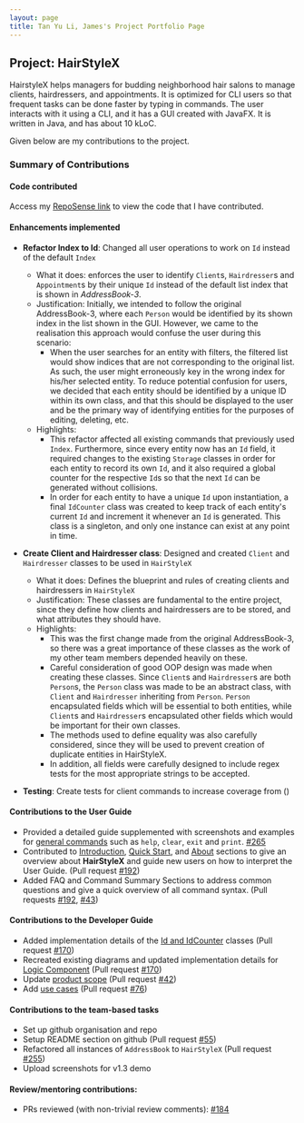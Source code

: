 ```yaml
---
layout: page
title: Tan Yu Li, James's Project Portfolio Page
---
```


## Project: HairStyleX

HairstyleX helps managers for budding neighborhood hair salons to manage clients, hairdressers, and appointments. It is optimized for CLI users so that frequent tasks can be done faster by typing in commands. The user interacts with it using a CLI, and it has a GUI created with JavaFX. It is written in Java, and has about 10 kLoC.

Given below are my contributions to the project.

### Summary of Contributions

#### Code contributed

Access my [RepoSense link](https://nus-cs2103-ay2021s1.github.io/tp-dashboard/#breakdown=true&search=iamjamestan&sort=groupTitle&sortWithin=title&since=2020-08-14&timeframe=commit&mergegroup=&groupSelect=groupByRepos&checkedFileTypes=docs~functional-code~test-code~other) to view the code that I have contributed.

#### Enhancements implemented

* **Refactor Index to Id**: Changed all user operations to work on `Id` instead of the default `Index`
    * What it does: enforces the user to identify `Client`s, `Hairdresser`s and `Appointment`s by their unique `Id` instead of the default list index that is shown in *AddressBook-3*.
    * Justification: Initially, we intended to follow the original AddressBook-3, where each `Person` would be identified by its shown index in the list shown in the GUI. However, we came to the realisation this approach would confuse the user during this scenario:
        * When the user searches for an entity with filters, the filtered list would show indices that are not corresponding to the original list. As such, the user might erroneously key in the wrong index for his/her selected entity. To reduce potential confusion for users, we decided that each entity should be identified by a unique ID within its own class, and that this should be displayed to the user and be the primary way of identifying entities for the purposes of editing, deleting, etc.
    * Highlights: 
        * This refactor affected all existing commands that previously used `Index`. Furthermore, since every entity now has an `Id` field, it required changes to the existing `Storage` classes in order for each entity to record its own `Id`, and it also required a global counter for the respective `Id`s so that the next `Id` can be generated without collisions.
        * In order for each entity to have a unique `Id` upon instantiation, a final `IdCounter` class was created to keep track of each entity's current `Id` and increment it whenever an `Id` is generated. This class is a singleton, and only one instance can exist at any point in time.
        
* **Create Client and Hairdresser class**: Designed and created `Client` and `Hairdresser` classes to be used in `HairStyleX`
    * What it does: Defines the blueprint and rules of creating clients and hairdressers in `HairStyleX`
    * Justification: These classes are fundamental to the entire project, since they define how clients and hairdressers are to be stored, and what attributes they should have.
    * Highlights:
        * This was the first change made from the original AddressBook-3, so there was a great importance of these classes as the work of my other team members depended heavily on these.
        * Careful consideration of good OOP design was made when creating these classes. Since `Client`s and `Hairdresser`s are both `Person`s, the `Person` class was made to be an abstract class, with `Client` and `Hairdresser` inheriting from `Person`. `Person` encapsulated fields which will be essential to both entities, while `Client`s and `Hairdresser`s encapsulated other fields which would be important for their own classes.
        * The methods used to define equality was also carefully considered, since they will be used to prevent creation of duplicate entities in HairStyleX.
        * In addition, all fields were carefully designed to include regex tests for the most appropriate strings to be accepted.
        
* **Testing**: Create tests for client commands to increase coverage from ()

#### Contributions to the User Guide

* Provided a detailed guide supplemented with screenshots and examples for [general commands](https://ay2021s1-cs2103t-t15-1.github.io/tp/UserGuide.html#41-general-commands) such as `help`, `clear`, `exit` and `print`. [\#265](https://github.com/AY2021S1-CS2103T-T15-1/tp/pull/265)
* Contributed to [Introduction](https://ay2021s1-cs2103t-t15-1.github.io/tp/UserGuide.html#1-introduction), [Quick Start](https://ay2021s1-cs2103t-t15-1.github.io/tp/UserGuide.html#2-quick-start), and [About](https://ay2021s1-cs2103t-t15-1.github.io/tp/UserGuide.html#3-about) sections to give an overview about **HairStyleX** and guide new users on how to interpret the User Guide. (Pull request [\#192](https://github.com/AY2021S1-CS2103T-T15-1/tp/pull/192))
* Added FAQ and Command Summary Sections to address common questions and give a quick overview of all command syntax. (Pull requests [\#192](https://github.com/AY2021S1-CS2103T-T15-1/tp/pull/192), [\#43](https://github.com/AY2021S1-CS2103T-T15-1/tp/pull/43))

#### Contributions to the Developer Guide

* Added implementation details of the [Id and IdCounter](https://ay2021s1-cs2103t-t15-1.github.io/tp/DeveloperGuide.html#id-and-id-counter) classes (Pull request [\#170](https://github.com/AY2021S1-CS2103T-T15-1/tp/pull/170))
* Recreated existing diagrams and updated implementation details for [Logic Component](https://ay2021s1-cs2103t-t15-1.github.io/tp/DeveloperGuide.html#logic-component) (Pull request [\#170](https://github.com/AY2021S1-CS2103T-T15-1/tp/pull/170))
* Update [product scope](https://ay2021s1-cs2103t-t15-1.github.io/tp/DeveloperGuide.html#product-scope) (Pull request [\#42](https://github.com/AY2021S1-CS2103T-T15-1/tp/pull/42))
* Add [use cases](https://ay2021s1-cs2103t-t15-1.github.io/tp/DeveloperGuide.html#use-cases-1) (Pull request [\#76](https://github.com/AY2021S1-CS2103T-T15-1/tp/pull/76))

#### Contributions to the team-based tasks

* Set up github organisation and repo
* Setup README section on github (Pull request [\#55](https://github.com/AY2021S1-CS2103T-T15-1/tp/pull/55))
* Refactored all instances of `AddressBook` to `HairStyleX` (Pull request [\#255](https://github.com/AY2021S1-CS2103T-T15-1/tp/pull/255))
* Upload screenshots for v1.3 demo

#### Review/mentoring contributions:

* PRs reviewed (with non-trivial review comments): [\#184](https://github.com/AY2021S1-CS2103T-T15-1/tp/pull/184)

